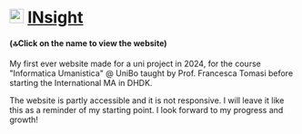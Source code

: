# <img width="25" src="https://github.com/user-attachments/assets/7e3b3923-8f34-49c2-8d26-ba2d851f1295"> [INsight](http://tiny.cc/FahmyroseINsight ) 
#### (🔝Click on the name to view the website)
My first ever website made for a uni project in 2024, for the course "Informatica Umanistica" @ UniBo taught by Prof. Francesca Tomasi before starting the International MA in DHDK.

The website is partly accessible and it is not responsive. I will leave it like this as a reminder of my starting point. I look forward to my progress and growth!
